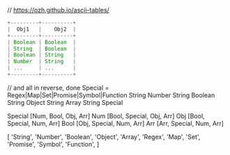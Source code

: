 // https://ozh.github.io/ascii-tables/
```js
+---------+----------+
|  Obj1   |    Obj2  |
+---------+----------+
| Boolean | Boolean  |
| String  | Boolean  |
| Boolean | String   |
| Number  | String   |
| ...     | ...      |
+---------+----------+
```

// and all in reverse, done
Special = Regex|Map|Set|Promise|Symbol|Function
String Number
String Boolean
String Object
String Array
String Special

Special [Num, Bool, Obj, Arr]
Num [Bool, Special, Obj, Arr]
Obj [Bool, Special, Num, Arr]
Bool [Obj, Special, Num, Arr]
Arr [Arr, Special, Num, Arr]


[
  'String',
  'Number',
  'Boolean',
  'Object',
  'Array',
  'Regex',
  'Map',
  'Set',
  'Promise',
  'Symbol',
  'Function',
]
